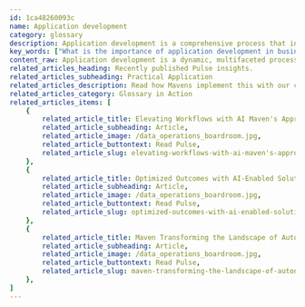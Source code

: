 ```yaml
---
id: 1ca48260093c
name: Application development
category: glossary
description: Application development is a comprehensive process that involves creating custom software programs to streamline business operations and achieve strategic goals, ensuring enhanced operational efficiency and customer satisfaction.
key_words: ["What is the importance of application development in business efficiency?", "How does application development improve customer experience?", "What are the latest trends in application development for 2023?", "How can artificial intelligence be incorporated into application development?", "What are the stages of the application development lifecycle?", "How does Maven Technologies approach custom application development?", "What are the benefits of investing in application development?", "How does application development contribute to digital transformation?", "What role does user experience play in application development?", "How can machine learning enhance application development strategies?"]
content_raw: Application development is a dynamic, multifaceted process centered on creating a software program designed to perform specific tasks that streamline business operations or meet strategic business objectives. It encompasses various stages, ranging from gauging business requirements and designing initial outlines to prototyping, coding, testing, fine-tuning, and the ongoing modifications and debugging processes. The core tenet of application development lies in its adaptability and its ability to cater unerringly to particular business needs for encouraging advancement and operational efficiency. Key stages of the process such as design, creation, and deployment are all customized to align seamlessly with business strategies, ensuring an optimal and user-friendly application. Benefits of application development to a business are expansive and decisive for its success in the modern digital landscape. With a well-developed application in place, businesses can reap the rewards of streamlined processes, increased efficiency, and enhanced customer experience. Maven Technologies lends its expertise to organizations to facilitate this transformative process, ensuring an effective application development environment that is adaptive, robust, and innovative. Investing in application development presents a compelling return on investment. It justifies IT expenditures by delivering tangible improvements in business operations, customer satisfaction, and bottom-line growth. In an era of accelerated digital transformation, it equips organizations to stay ahead of the curve, adapting to business dynamics and evolving consumer expectations. At Maven Technologies, our team of seasoned professionals leverages advanced technologies to develop applications that unlock productivity, creating solutions befitting the modern era. We understand the unique positioning and requirements of each business, fostering a tailor-made approach to devise applications that drive tangible business benefits and scalable value.
related_articles_heading: Recently published Pulse insights.
related_articles_subheading: Practical Application
related_articles_description: Read how Mavens implement this with our clients.
related_articles_category: Glossary in Action
related_articles_items: [
	{
		related_article_title: Elevating Workflows with AI Maven's Approach,
		related_article_subheading: Article,
		related_article_image: /data_operations_boardroom.jpg,
		related_article_buttontext: Read Pulse,
		related_article_slug: elevating-workflows-with-ai-maven's-approach
	},
	{
		related_article_title: Optimized Outcomes with AI-Enabled Solutions,
		related_article_subheading: Article,
		related_article_image: /data_operations_boardroom.jpg,
		related_article_buttontext: Read Pulse,
		related_article_slug: optimized-outcomes-with-ai-enabled-solutions
	},
	{
		related_article_title: Maven Transforming the Landscape of Autonomous Vehicles,
		related_article_subheading: Article,
		related_article_image: /data_operations_boardroom.jpg,
		related_article_buttontext: Read Pulse,
		related_article_slug: maven-transforming-the-landscape-of-autonomous-vehicles
	},
]
---
```

